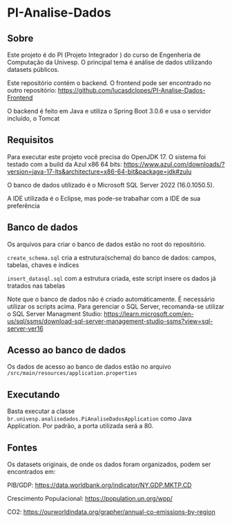 # PI-Analise-Dados

## Sobre

Este projeto é do PI (Projeto Integrador ) do curso de Engenheria de Computação da Univesp. O principal tema é análise de dados utilizando datasets públicos. 

Este repositório contém o backend. O frontend pode ser encontrado no outro repositório: https://github.com/lucasdclopes/PI-Analise-Dados-Frontend

O backend é feito em Java e utiliza o Spring Boot 3.0.6 e usa o servidor incluído, o Tomcat

## Requisitos

Para executar este projeto você precisa do OpenJDK 17. O sistema foi testado com a build da Azul x86 64 bits: https://www.azul.com/downloads/?version=java-17-lts&architecture=x86-64-bit&package=jdk#zulu

O banco de dados utilizado é o Microsoft SQL Server 2022 (16.0.1050.5).

A IDE utilizada é o Eclipse, mas pode-se trabalhar com a IDE de sua preferência

## Banco de dados

Os arquivos para criar o banco de dados estão no root do repositório.

`create_schema.sql` cria a estrutura(schema) do banco de dados: campos, tabelas, chaves e índices 

`insert_datasql.sql` com a estrutura criada, este script insere os dados já tratados nas tabelas 

Note que o banco de dados não é criado automáticamente. É necessário utilizar os scripts acima. Para gerenciar o SQL Server, recomanda-se utilizar o SQL Server Managment Studio: https://learn.microsoft.com/en-us/sql/ssms/download-sql-server-management-studio-ssms?view=sql-server-ver16

## Acesso ao banco de dados

Os dados de acesso ao banco de dados estão no arquivo `/src/main/resources/application.properties`

## Executando

Basta executar a classe `br.univesp.analisedados.PiAnaliseDadosApplication` como Java Application. Por padrão, a porta utilizada será a 80.

## Fontes

Os datasets originais, de onde os dados foram organizados, podem ser encontrados em:

PIB/GDP: https://data.worldbank.org/indicator/NY.GDP.MKTP.CD

Crescimento Populacional: https://population.un.org/wpp/

CO2: https://ourworldindata.org/grapher/annual-co-emissions-by-region
